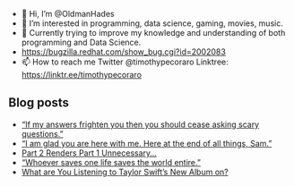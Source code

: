 - 👋 Hi, I’m @OldmanHades
- 👀 I’m interested in programming, data science, gaming, movies, music.
- 🌱 Currently trying to improve my knowledge and understanding of both programming and Data Science.
- https://bugzilla.redhat.com/show_bug.cgi?id=2002083
- 📫 How to reach me Twitter @timothypecoraro
Linktree: https://linktr.ee/timothypecoraro

## Blog posts
<!-- BLOG-POST-LIST:START -->
- [“If my answers frighten you then you should cease asking scary questions.”](https://medium.com/@timothypecoraro/if-my-answers-frighten-you-then-you-should-cease-asking-scary-questions-962da930639e?source=rss-5097f5c9b801------2)
- [“I am glad you are here with me. Here at the end of all things, Sam.”](https://medium.com/@timothypecoraro/i-am-glad-you-are-here-with-me-here-at-the-end-of-all-things-sam-99e4fc330695?source=rss-5097f5c9b801------2)
- [Part 2 Renders Part 1 Unnecessary…](https://medium.com/@timothypecoraro/part-2-renders-part-1-unnecessary-0ff48052baec?source=rss-5097f5c9b801------2)
- [“Whoever saves one life saves the world entire.”](https://medium.com/@timothypecoraro/whoever-saves-one-life-saves-the-world-entire-d748172ae640?source=rss-5097f5c9b801------2)
- [What are You Listening to Taylor Swift’s New Album on?](https://medium.com/@timothypecoraro/what-are-you-listening-to-taylor-swifts-new-album-on-1d0a15212186?source=rss-5097f5c9b801------2)
<!-- BLOG-POST-LIST:END -->
